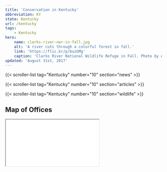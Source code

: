 ```yaml
---
title: 'Conservation in Kentucky'
abbreviation: KY
state: Kentucky
url: /kentucky
tags:
    - Kentucky
hero:
    name: clarks-river-nwr-in-fall.jpg
    alt: 'A river cuts through a colorful forest in fall.'
    link: 'https://flic.kr/p/buzGMg'
    caption: 'Clarks River National Wildlife Refuge in Fall. Photo by Andy Eller, USFWS.'
updated: 'August 31st, 2017'
---
```


{{< scroller-list tag="Kentucky" number="10" section="news" >}}

{{< scroller-list tag="Kentucky" number="10" section="articles" >}}

{{< scroller-list tag="Kentucky" number="10" section="wildlife" >}}

## Map of Offices
<iframe src="/map/?search=Kentucky" class="state-map"></iframe>
